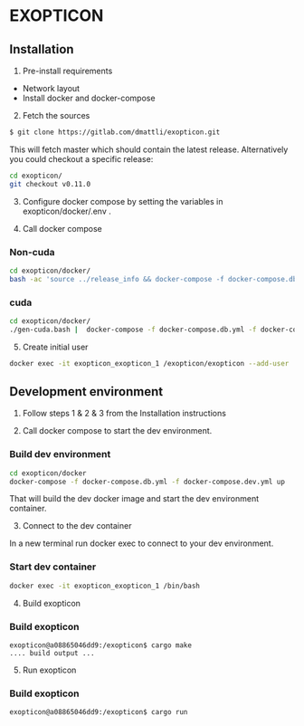 # EXOPTICON

## Installation
1. Pre-install requirements
* Network layout
* Install docker and docker-compose
2. Fetch the sources

```bash
$ git clone https://gitlab.com/dmattli/exopticon.git
```

This will fetch master which should contain the latest
release. Alternatively you could checkout a specific release:

```bash
cd exopticon/
git checkout v0.11.0
```

3. Configure docker compose by setting the variables in exopticon/docker/.env .

4. Call docker compose

### Non-cuda
```bash
cd exopticon/docker/
bash -ac 'source ../release_info && docker-compose -f docker-compose.db.yml -f docker-compose.yml up -d'
```

### cuda
```bash
cd exopticon/docker/
./gen-cuda.bash |  docker-compose -f docker-compose.db.yml -f docker-compose.yml -f /dev/stdin up -d
```

5. Create initial user

```bash
docker exec -it exopticon_exopticon_1 /exopticon/exopticon --add-user
```

## Development environment

1. Follow steps 1 & 2 & 3 from the Installation instructions

2. Call docker compose to start the dev environment.

### Build dev environment
```bash
cd exopticon/docker
docker-compose -f docker-compose.db.yml -f docker-compose.dev.yml up
```

That will build the dev docker image and start the dev environment container.

3. Connect to the dev container

In a new terminal run docker exec to connect to your dev environment.

### Start dev container
```bash
docker exec -it exopticon_exopticon_1 /bin/bash
```

4. Build exopticon

### Build exopticon
```
exopticon@a08865046dd9:/exopticon$ cargo make
.... build output ...
```

5. Run exopticon

### Build exopticon
```
exopticon@a08865046dd9:/exopticon$ cargo run

```

